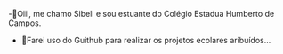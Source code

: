 -👋Oiii, me chamo Sibeli e sou estuante do Colégio Estadua Humberto de Campos.
- 🤔Farei uso do Guithub para realizar os projetos ecolares aribuídos...
